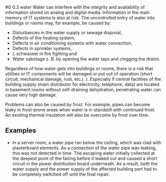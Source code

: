 #G 0.3 water
Water can interfere with the integrity and availability of information stored on analog and digital media. Information in the main memory of IT systems is also at risk. The uncontrolled entry of water into buildings or rooms may, for example, be caused by:

* Disturbances in the water supply or sewage disposal,
* Defects of the heating system,
* Defects in air conditioning systems with water connection,
* Defects in sprinkler systems,
* L schwasser in fire fighting and
* Water sabotage z. B. by opening the water taps and clogging the drains.


Regardless of how water gets into buildings or rooms, there is a risk that utilities or IT components will be damaged or put out of operation (short circuit, mechanical damage, rust, etc.). ). Especially if central facilities of the building supply (main distributor for electricity, telephone, data) are located in basement rooms without self-draining dehydration, penetrating water can cause very high damage.

Problems can also be caused by frost. For example, pipes can become leaky in frost-prone areas when water is in standstill with continued frost. An existing thermal insulation will also be overcome by frost over time.



## Examples 
* In a server room, a water pipe ran below the ceiling, which was clad with plasterboard elements. As a connection of the water pipe was leaking, this was not detected in time. The escaping water initially collected at the deepest point of the fairing before it leaked out and caused a short circuit in the power distribution board underneath. As a result, both the water supply and the power supply of the affected building part had to be completely switched off until the final repair.




